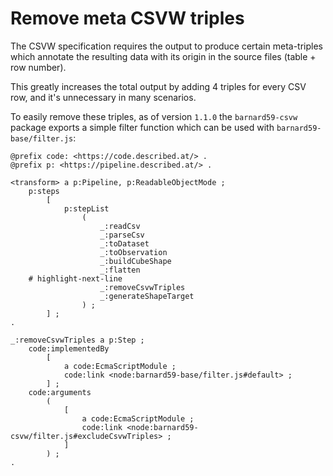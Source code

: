 # Remove meta CSVW triples

The CSVW specification requires the output to produce certain meta-triples which annotate 
the resulting data with its origin in the source files (table + row number). 

This greatly increases the total output by adding 4 triples for every CSV row, and it's unnecessary
in many scenarios.

To easily remove these triples, as of version `1.1.0` the `barnard59-csvw` package exports a simple
filter function which can be used with `barnard59-base/filter.js`:

```turtle
@prefix code: <https://code.described.at/> .
@prefix p: <https://pipeline.described.at/> .

<transform> a p:Pipeline, p:ReadableObjectMode ;
    p:steps
        [
            p:stepList
                (
                    _:readCsv
                    _:parseCsv
                    _:toDataset
                    _:toObservation
                    _:buildCubeShape
                    _:flatten
    # highlight-next-line
                    _:removeCsvwTriples
                    _:generateShapeTarget
                ) ;
        ] ;
.

_:removeCsvwTriples a p:Step ;
    code:implementedBy
        [
            a code:EcmaScriptModule ;
            code:link <node:barnard59-base/filter.js#default> ;
        ] ;
    code:arguments
        (
            [
                a code:EcmaScriptModule ;
                code:link <node:barnard59-csvw/filter.js#excludeCsvwTriples> ;
            ]
        ) ;
.
```
